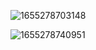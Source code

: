 ![1655278703148](https://user-images.githubusercontent.com/68007558/173770408-d1243b88-e746-443f-b191-ce3697b26ed6.png)


![1655278740951](https://user-images.githubusercontent.com/68007558/173770524-ca499c3c-d95d-4e41-abd1-e50884e1d7d6.png)


